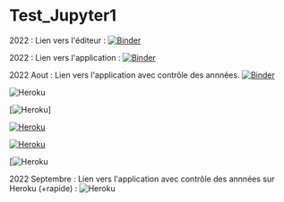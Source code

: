 # Test_Jupyter1

2022 : Lien vers l'éditeur :
[![Binder](https://mybinder.org/badge_logo.svg)](https://mybinder.org/v2/gh/dfialaire/Test_Jupyter1/HEAD)

2022 : Lien vers l'application :
[![Binder](https://mybinder.org/badge_logo.svg)](https://mybinder.org/v2/gh/dfialaire/Test_Jupyter1/HEAD?urlpath=%2Fvoila%2Frender%2FLieux_de_stages.ipynb)

2022 Aout : Lien vers l'application avec contrôle des annnées.
[![Binder](https://mybinder.org/badge_logo.svg)](https://mybinder.org/v2/gh/dfialaire/Test_Jupyter1/HEAD?urlpath=%2Fvoila%2Frender%2FLieux_de_stages_Check_Annees5.ipynb)

![Heroku](https://pyheroku-badge.herokuapp.com/?app=lieux-de-stage-bioac-reims&path=https://lieux-de-stage-bioac-reims.herokuapp.com/&style=flat)

[![Heroku](https://heroku-badge.herokuapp.com/?app=heroku-badge)]

[![Heroku](https://heroku-badge.herokuapp.com/?app=heroku-badge&style=flat)](https://heroku-badge.herokuapp.com/projects.html)

[![Heroku](https://heroku-badge.herokuapp.com/?app=heroku-badge&style=flat)](https://heroku-badge.herokuapp.com/lieux-de-stage-bioac-reims)

[![Heroku](https://heroku-status-badges.herokuapp.com/lieux-de-stage-bioac-reims)

2022 Septembre : Lien vers l'application avec contrôle des annnées sur Heroku (+rapide) :
![Heroku](https://pyheroku-badge.herokuapp.com/?app=lieux-de-stage-bioac-reims&style=flat)
